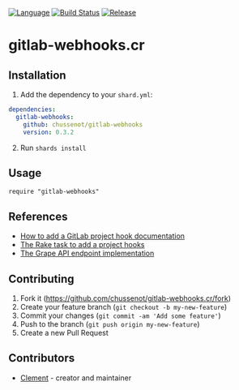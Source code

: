 [![Language](https://img.shields.io/badge/language-crystal-776791.svg)](https://github.com/crystal-lang/crystal)
[![Build
Status](https://travis-ci.org/chussenot/gitlab-webhooks.svg?branch=master)](https://travis-ci.org/chussenot/gitlab-webhooks.cr)
[![Release](https://img.shields.io/github/tag/chussenot/gitlab-webhooks.svg)](https://github.com/chussenot/gitlab-webhooks/releases)

# gitlab-webhooks.cr

## Installation

1. Add the dependency to your `shard.yml`:

```yaml
dependencies:
  gitlab-webhooks:
    github: chussenot/gitlab-webhooks
    version: 0.3.2
```

2. Run `shards install`

## Usage

```crystal
require "gitlab-webhooks"
```

## References

* [How to add a GitLab project hook documentation](https://docs.gitlab.com/ee/api/projects.html#add-project-hook)
* [The Rake task to add a project hooks](https://gitlab.com/gitlab-org/gitlab-ce/blob/master/lib/tasks/gitlab/web_hook.rake#L2)
* [The Grape API endpoint implementation](https://gitlab.com/gitlab-org/gitlab-ce/blob/master/lib/api/project_hooks.rb)

## Contributing

1. Fork it (<https://github.com/chussenot/gitlab-webhooks.cr/fork>)
2. Create your feature branch (`git checkout -b my-new-feature`)
3. Commit your changes (`git commit -am 'Add some feature'`)
4. Push to the branch (`git push origin my-new-feature`)
5. Create a new Pull Request

## Contributors

- [Clement](https://github.com/chussenot) - creator and maintainer
